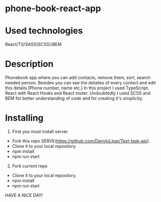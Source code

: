 # phone-book-react-app

# Used technologies
React/TS/SASS(SCSS)/BEM
# Description
Phonebook app where you can add contacts, remove them, sort, search needed person. Besides you can see the detailes of every contact and edit this details.(Phone number, name etc.) In this project I used TypeScript, React with React Hooks and React router. Undoubtedly I used SCSS and BEM for better understanding of code and for creating it's simplicity.
# Installing 
1) First you must install server 
- Fork this repo SERVE(https://github.com/DanyloLipar/Test-task-api).
- Clone it to your local repository.
- npm install
- npm run start
2) Fork current repo
- Clone it to your local repository.
- npm install
- npm run start
    
HAVE A NICE DAY!


